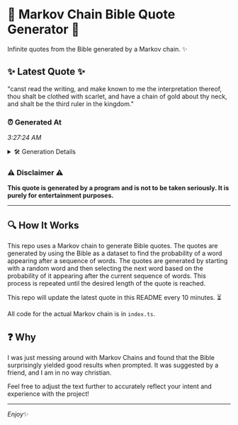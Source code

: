 # 📖 Markov Chain Bible Quote Generator 📖

Infinite quotes from the Bible generated by a Markov chain. ✨

## ✨ Latest Quote ✨
"canst read the writing, and make known to me the interpretation thereof, thou shalt be clothed with scarlet, and have a chain of gold about thy neck, and shalt be the third ruler in the kingdom."

### ⏰ Generated At
*3:27:24 AM*

<details>
    <summary>🛠️ Generation Details</summary>
    <p>
        <strong>🌱 Seed:</strong> canst<br>
        <strong>🔄 Iterations:</strong> 35<br>
        <strong>📜 Context History:</strong><br>[ canst ]: read<br>[ canst, read ]: the<br>[ canst, read, the ]: writing,<br>[ canst, read, the, writing, ]: and<br>[ canst, read, the, writing,, and ]: make<br>[ canst, read, the, writing,, and, make ]: known<br>[ read, the, writing,, and, make, known ]: to<br>[ the, writing,, and, make, known, to ]: me<br>[ writing,, and, make, known, to, me ]: the<br>[ and, make, known, to, me, the ]: interpretation<br>[ make, known, to, me, the, interpretation ]: thereof,<br>[ known, to, me, the, interpretation, thereof, ]: thou<br>[ to, me, the, interpretation, thereof,, thou ]: shalt<br>[ me, the, interpretation, thereof,, thou, shalt ]: be<br>[ the, interpretation, thereof,, thou, shalt, be ]: clothed<br>[ interpretation, thereof,, thou, shalt, be, clothed ]: with<br>[ thereof,, thou, shalt, be, clothed, with ]: scarlet,<br>[ thou, shalt, be, clothed, with, scarlet, ]: and<br>[ shalt, be, clothed, with, scarlet,, and ]: have<br>[ be, clothed, with, scarlet,, and, have ]: a<br>[ clothed, with, scarlet,, and, have, a ]: chain<br>[ with, scarlet,, and, have, a, chain ]: of<br>[ scarlet,, and, have, a, chain, of ]: gold<br>[ and, have, a, chain, of, gold ]: about<br>[ have, a, chain, of, gold, about ]: thy<br>[ a, chain, of, gold, about, thy ]: neck,<br>[ chain, of, gold, about, thy, neck, ]: and<br>[ of, gold, about, thy, neck,, and ]: shalt<br>[ gold, about, thy, neck,, and, shalt ]: be<br>[ about, thy, neck,, and, shalt, be ]: the<br>[ thy, neck,, and, shalt, be, the ]: third<br>[ neck,, and, shalt, be, the, third ]: ruler<br>[ and, shalt, be, the, third, ruler ]: in<br>[ shalt, be, the, third, ruler, in ]: the<br>[ be, the, third, ruler, in, the ]: kingdom.<br>
    </p>
</details>

### ⚠️ Disclaimer ⚠️
**This quote is generated by a program and is not to be taken seriously. It is purely for entertainment purposes.**

---

## 🔍 How It Works

This repo uses a Markov chain to generate Bible quotes. The quotes are generated by using the Bible as a dataset to find the probability of a word appearing after a sequence of words. The quotes are generated by starting with a random word and then selecting the next word based on the probability of it appearing after the current sequence of words. This process is repeated until the desired length of the quote is reached.

This repo will update the latest quote in this README every 10 minutes. ⏳

All code for the actual Markov chain is in `index.ts`.

## ❓ Why

I was just messing around with Markov Chains and found that the Bible surprisingly yielded good results when prompted. 
It was suggested by a friend, and I am in no way christian.

Feel free to adjust the text further to accurately reflect your intent and experience with the project!

---

*Enjoy*✨

